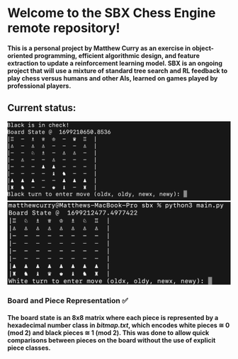 # Welcome to the SBX Chess Engine remote repository!

#### This is a personal project by Matthew Curry as an exercise in object-oriented programming, efficient algorithmic design, and feature extraction to update a reinforcement learning model. SBX is an ongoing project that will use a mixture of standard tree search and RL feedback to play chess versus humans and other AIs, learned on games played by professional players.

## Current status:

![Chess1](./chess-transparent/chessImage1.png)
![Chess1](./chess-transparent/chessImage2.png)

### Board and Piece Representation :white_check_mark:
#### The board state is an 8x8 matrix where each piece is represented by a hexadecimal number class in *bitmap.txt*, which encodes white pieces &#8773; 0 (mod 2) and black pieces &#8773; 1 (mod 2). This was done to allow quick comparisons between pieces on the board without the use of explicit piece classes.


